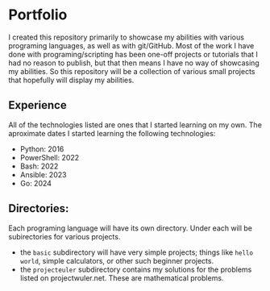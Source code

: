 # Portfolio
I created this repository primarily to showcase my abilities with various programing languages, as well as with git/GitHub. Most of the work I have done with programing/scripting has been one-off projects or tutorials that I had no reason to publish, but that then means I have no way of showcasing my abilities. So this repository will be a collection of various small projects that hopefully will display my abilities.  

## Experience
All of the technologies listed are ones that I started learning on my own.
The aproximate dates I started learning the following technologies:
- Python: 2016
- PowerShell: 2022
- Bash: 2022
- Ansible: 2023
- Go: 2024

## Directories:
Each programing language will have its own directory. Under each will be subirectories for various projects.
- the `basic` subdirectory will have very simple projects; things like `hello world`, simple calculators, or other such beginner projects.
- the `projecteuler` subdirectory contains my solutions for the problems listed on projectwuler.net. These are mathematical problems. 
